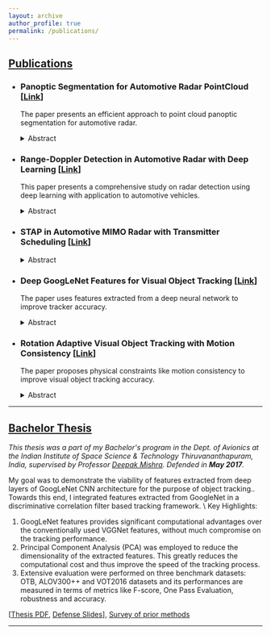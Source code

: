 ```yaml
---
layout: archive
author_profile: true
permalink: /publications/
---
```


## [Publications](#publications)
- ### Panoptic Segmentation for Automotive Radar PointCloud [[Link](https://ieeexplore.ieee.org/document/9764218)]
    The paper presents an efficient approach to point cloud panoptic segmentation for automotive radar. 
    <details>
    <summary>Abstract</summary>
        Unlike most existing point cloud panoptic segmentation works, this method directly predicts both instance ID and semantic class without such intermediate step as clustering and is end-to-end differentiable. This is achieved by a novel instance labeling scheme in the training stage that facilitates the direct prediction of instance ID in the inference stage. More importantly, this new approach has low computation load and can achieve high frame rate in implementation, which is crucial for real time applications in automotive radar. Based on experimental evaluation with existing lidar point cloud data and our own radar point cloud data, we demonstrate that the proposed panoptic segmentation method can achieve good performance at a frame rate of higher than 150 FPS.
    </details>

- ### Range-Doppler Detection in Automotive Radar with Deep Learning [[Link](https://ieeexplore.ieee.org/abstract/document/9207080)]
    This paper presents a comprehensive study on radar detection using deep learning with application to automotive vehicles. 
    <details>
    <summary>Abstract</summary>

    This paper presents a comprehensive study on radar detection using deep learning with application to automotive vehicles. Automotive radars face complex target scenarios consisting of both small point targets and large extended targets. However, the current works on automotive radar detection mainly focus on point target detection. Moreover, those works use the complex rangeDoppler data for detection. In this paper, a deep learningbased method for extended target detection is presented that takes advantage of augmented data for neural network training and prediction. Extensive simulations have been conducted to evaluate the proposed detection method and the results show performance improvement over a recent related method.
    </details>

- ### STAP in Automotive MIMO Radar with Transmitter Scheduling [[Link](https://ieeexplore.ieee.org/document/9266601)]
    <details>
    <summary>Abstract</summary>

    Automotive radars often employ multiple-input multiple-output (MIMO) array to attain high angular resolution with few antenna elements. The diversity gain is generally achieved by time-division multiplexing (TDM) during the transmission of frequency-modulated continuous-wave (FMCW) signals. However, TDM mode leads to longer pulse repetition intervals and, therefore, inherently and severely limits the maximum unambiguous Doppler velocity that a radar is able to detect. In this paper, we address the Doppler ambiguity problem in TDM MIMO automotive radars through a space-time adaptive processing (STAP) approach. A direct application of STAP may lead to a high antenna sidelobe level that hampers the detection performance. We mitigate this through optimal transmitter scheduling. We formulate the problem as combinatorial optimization and solve it via reinforcement learning. Numerical and experimental results demonstrate the efficacy of our method when compared with conventional techniques.
    </details>

- ### Deep GoogLeNet Features for Visual Object Tracking [[Link](https://ieeexplore.ieee.org/abstract/document/8721317)]
    The paper uses features extracted from a deep neural network to improve tracker accuracy.
    <details>
    <summary>Abstract</summary>

    Convolutional Neural Network (CNN) has recently become very popular in visual object tracking due to their strong feature representation capabilities. This paper presents an investigation of the impact of deep convolutional layer features in an object tracking framework. In this study, we demonstrate for the first time, the viability of features extracted from deep layers of GoogLeNet CNN architecture for the purpose of object tracking. We integrated GoogLeNet features in a discriminative correlation filter based tracking framework. Our experimental results show that the GoogLeNet features provides significant computational advantages over the conventionally used VGGNet features, without much compromise on the tracking performance. Further, Principal Component Analysis (PCA) was employed to reduce the dimensionality of the extracted features. This greatly reduces the computational cost and thus improve the speed of the tracking process. Extensive evaluation have been performed on three benchmark datasets: OTB, ALOV300++ and VOT2016 datasets and its performances are measured in terms of metrics like F-score, One Pass Evaluation, robustness and accuracy.
    </details>

- ### Rotation Adaptive Visual Object Tracking with Motion Consistency [[Link](https://arxiv.org/abs/1709.06057)]
    The paper proposes physical constraints like motion consistency to improve visual object tracking accuracy.
    <details>
    <summary>Abstract</summary>
    Visual Object tracking research has undergone significant improvement in the past few years. The emergence of tracking by detection approach in tracking paradigm has been quite successful in many ways. Recently, deep convolutional neural networks have been extensively used in most successful trackers. Yet, the standard approach has been based on correlation or feature selection with minimal consideration given to motion consistency. Thus, there is still a need to capture various physical constraints through motion consistency which will improve accuracy, robustness and more importantly rotation adaptiveness. Therefore, one of the major aspects of this paper is to investigate the outcome of rotation adaptiveness in visual object tracking. Among other key contributions, the paper also includes various consistencies that turn out to be extremely effective in numerous challenging sequences than the current state-of-the-art.
    </details>



***

## [Bachelor Thesis](#btech)
_This thesis was a part of my Bachelor's program in the Dept. of Avionics at the Indian Institute of Space Science & Technology Thiruvananthapuram, India, supervised by Professor [Deepak Mishra](https://www.iist.ac.in/node/848). Defended in **May 2017**._

My goal was to demonstrate the viability of features extracted from deep layers of GoogLeNet CNN architecture for the purpose of object tracking.. Towards this end, I integrated features extracted from GoogleNet in a discriminative correlation filter based tracking framework. \\
Key Highlights:
1.  GoogLeNet features provides significant computational advantages over the conventionally used VGGNet features, without much compromise on the tracking performance.
2.  Principal Component Analysis (PCA) was employed to reduce the dimensionality of the extracted features. This greatly reduces the computational cost and thus improve the speed of the tracking process.
3. Extensive evaluation were performed on three benchmark datasets: OTB, ALOV300++ and VOT2016 datasets and its performances are measured in terms of metrics like F-score, One Pass Evaluation, robustness and accuracy.

[[Thesis PDF](https://drive.google.com/file/d/1pkoDCz5TCizen79yNJZXtP1xxRtFfwTv/view?usp=sharing), [Defense Slides](https://docs.google.com/presentation/d/1Rne0Pj28__HyKmdye8dQ9iMd9JQcBctV/edit?usp=sharing&ouid=102267158225060172499&rtpof=true&sd=true)], [Survey of prior methods](https://docs.google.com/presentation/d/1CrjicZDUMwgn4BYDI0hmjbSptabpwmSj/edit?usp=sharing&ouid=102267158225060172499&rtpof=true&sd=true)

***
